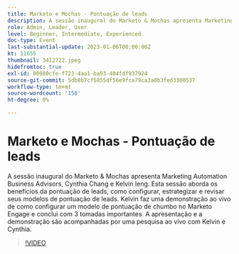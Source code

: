 ```yaml
---
title: Marketo e Mochas - Pontuação de leads
description: A sessão inaugural do Marketo & Mochas apresenta Marketing Automation Business Advisors, Cynthia Chang e Kelvin Ieng. Esta sessão aborda os benefícios da pontuação de leads, como configurar, estrategizar e revisar seus modelos de pontuação de leads. Kelvin faz uma demonstração ao vivo de como configurar um modelo de pontuação de chumbo no Marketo Engage e conclui com 3 tomadas importantes. A apresentação e a demonstração são acompanhadas por uma pesquisa ao vivo com Kelvin e Cynthia.
role: Admin, Leader, User
level: Beginner, Intermediate, Experienced
doc-type: Event
last-substantial-update: 2023-01-06T00:00:00Z
kt: 11655
thumbnail: 3412722.jpeg
hidefromtoc: true
exl-id: 00980cfe-f723-4aa1-ba93-404fdf937924
source-git-commit: 5db8b7cf5855df56e9fca79ca3a0b3fed3300537
workflow-type: tm+mt
source-wordcount: '158'
ht-degree: 0%

---
```


# Marketo e Mochas - Pontuação de leads

A sessão inaugural do Marketo &amp; Mochas apresenta Marketing Automation Business Advisors, Cynthia Chang e Kelvin Ieng. Esta sessão aborda os benefícios da pontuação de leads, como configurar, estrategizar e revisar seus modelos de pontuação de leads. Kelvin faz uma demonstração ao vivo de como configurar um modelo de pontuação de chumbo no Marketo Engage e conclui com 3 tomadas importantes. A apresentação e a demonstração são acompanhadas por uma pesquisa ao vivo com Kelvin e Cynthia.

>[!VIDEO](https://video.tv.adobe.com/v/3412722/?quality=12&learn=on)
